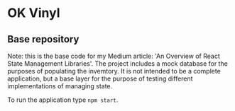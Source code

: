 # OK Vinyl
## Base repository

Note: this is the base code for my Medium article: 'An Overview of React State Management Libraries'. The project includes a mock database for the purposes of populating the invemtory. It is not intended to be a complete application, but a base layer for the purpose of testing different implementations of managing state.

To run the application type `npm start`.